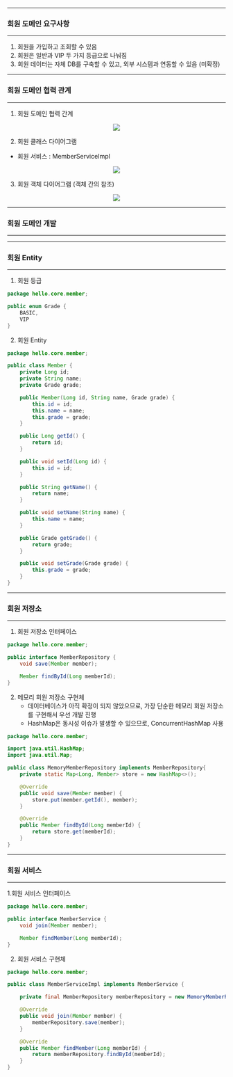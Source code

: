 -----
### 회원 도메인 요구사항
-----
1. 회원을 가입하고 조회할 수 있음
2. 회원은 일반과 VIP 두 가지 등급으로 나눠짐
3. 회원 데이터는 자체 DB를 구축할 수 있고, 외부 시스템과 연동할 수 있음 (미확정)

-----
### 회원 도메인 협력 관계
-----
1. 회원 도메인 협력 간계
<div align="center">
<img src="https://github.com/sooyounghan/HTTP/assets/34672301/32041057-99e3-412b-84e9-79cb95359302">
</div>

2. 회원 클래스 다이어그램
  - 회원 서비스 : MemberServiceImpl
<div align="center">
<img src="https://github.com/sooyounghan/HTTP/assets/34672301/caf5e232-3b93-4a65-a80c-9495318d1070">
</div>

3. 회원 객체 다이어그램 (객체 간의 참조)
<div align="center">
<img src="https://github.com/sooyounghan/HTTP/assets/34672301/209b2b4d-75fc-4eab-a174-205ea166c6c0">
</div>

-----
### 회원 도메인 개발
-----
-----
### 회원 Entity
-----
1. 회원 등급
```java
package hello.core.member;

public enum Grade {
    BASIC,
    VIP
}
```

2. 회원 Entity
```java
package hello.core.member;

public class Member {
    private Long id;
    private String name;
    private Grade grade;

    public Member(Long id, String name, Grade grade) {
        this.id = id;
        this.name = name;
        this.grade = grade;
    }

    public Long getId() {
        return id;
    }

    public void setId(Long id) {
        this.id = id;
    }

    public String getName() {
        return name;
    }

    public void setName(String name) {
        this.name = name;
    }

    public Grade getGrade() {
        return grade;
    }

    public void setGrade(Grade grade) {
        this.grade = grade;
    }
}
```

-----
### 회원 저장소
-----
1. 회원 저장소 인터페이스
```java
package hello.core.member;

public interface MemberRepository {
    void save(Member member);

    Member findById(Long memberId);
}
```

2. 메모리 회원 저장소 구현체
   - 데이터베이스가 아직 확정이 되지 않았으므로, 가장 단순한 메모리 회원 저장소를 구현해서 우선 개발 진행
   - HashMap은 동시성 이슈가 발생할 수 있으므로, ConcurrentHashMap 사용
```java
package hello.core.member;

import java.util.HashMap;
import java.util.Map;

public class MemoryMemberRepository implements MemberRepository{
    private static Map<Long, Member> store = new HashMap<>();

    @Override
    public void save(Member member) {
        store.put(member.getId(), member);
    }

    @Override
    public Member findById(Long memberId) {
        return store.get(memberId);
    }
}
```

-----
### 회원 서비스
-----
1.회원 서비스 인터페이스
```java
package hello.core.member;

public interface MemberService {
    void join(Member member);

    Member findMember(Long memberId);
}
```

2. 회원 서비스 구현체
```java
package hello.core.member;

public class MemberServiceImpl implements MemberService {

    private final MemberRepository memberRepository = new MemoryMemberRepository();

    @Override
    public void join(Member member) {
        memberRepository.save(member);
    }

    @Override
    public Member findMember(Long memberId) {
        return memberRepository.findById(memberId);
    }
}
```
 


  
